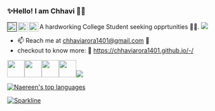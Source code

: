 
### ✨Hello! I am Chhavi 👋✨

<a href="">
  <img align="left" alt="Chhavi's Discord" width="22px" src="https://raw.githubusercontent.com/peterthehan/peterthehan/master/assets/discord.svg" />
</a>
<a href="https://twitter.com/">
  <img align="left" alt="Chhavi Arora | Twitter" width="22px" src="https://raw.githubusercontent.com/peterthehan/peterthehan/master/assets/twitter.svg" />
</a>
<a href="https://www.linkedin.com/in/chhavi-arora-73071873/">
  <img align="left" alt="Chhavi's LinkedIN" width="22px" src="https://raw.githubusercontent.com/peterthehan/peterthehan/master/assets/linkedin.svg" />
</a>

A hardworking College Student seeking opprtunities :woman_technologist:.
![](https://visitor-badge.glitch.me/badge?page_id=ChhaviArora1401.ChhaviArora1401)

- 📫 Reach me at chhaviarora1401@gmail.com :e-mail:
- checkout to know more: :link: https://chhaviarora1401.github.io/-/

<img height="40" src="https://cdn.svgporn.com/logos/html-5.svg"><img height="40" src="https://cdn.svgporn.com/logos/css-3.svg"><img height="40" src="https://cdn.svgporn.com/logos/javascript.svg"><img height="40" src="https://cdn.svgporn.com/logos/bootstrap.svg"><img src="https://img.icons8.com/color/48/000000/git.png"/>

[![Naereen's top languages](https://github-readme-stats.vercel.app/api/top-langs/?username=Naereen&theme=blue-green)](https://github.com/anuraghazra/github-readme-stats)

[![Sparkline](https://stars.medv.io/Naereen/badges.svg)](https://stars.medv.io/Naereen/badges)
